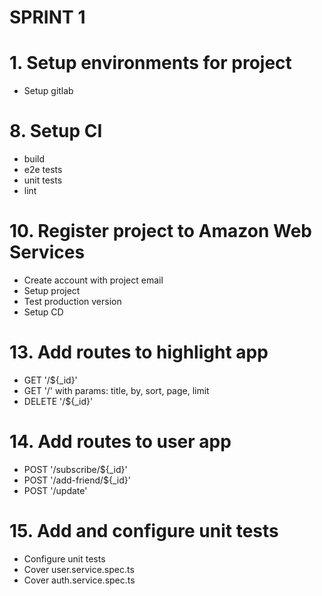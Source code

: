 # SPRINT 1

# 1. Setup environments for project

-   Setup gitlab

# 8. Setup CI

-   build
-   e2e tests
-   unit tests
-   lint

# 10. Register project to Amazon Web Services

-   Create account with project email
-   Setup project
-   Test production version
-   Setup CD

# 13. Add routes to highlight app

-   GET '/${\_id}'
-   GET '/' with params: title, by, sort, page, limit
-   DELETE '/${\_id}'

# 14. Add routes to user app

-   POST '/subscribe/${\_id}'
-   POST '/add-friend/${\_id}'
-   POST '/update'

# 15. Add and configure unit tests

-   Configure unit tests
-   Cover user.service.spec.ts
-   Cover auth.service.spec.ts
